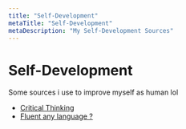 ```yaml
---
title: "Self-Development"
metaTitle: "Self-Development"
metaDescription: "My Self-Development Sources"
---
```


# Self-Development
Some sources i use to improve myself as human lol

- [Critical Thinking](https://collegeinfogeek.com/improve-critical-thinking-skills/)
- [Fluent any language ?](https://www.fluentu.com/blog/language-learning-stories/)




